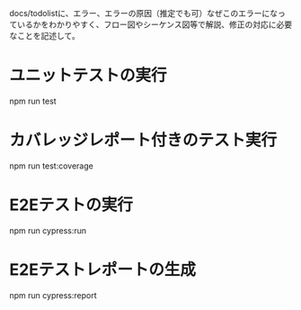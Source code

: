 docs/todolistに、エラー、エラーの原因（推定でも可）なぜこのエラーになっているかをわかりやすく、フロー図やシーケンス図等で解説、修正の対応に必要なことを記述して。


   # ユニットテストの実行
   npm run test
   
   # カバレッジレポート付きのテスト実行
   npm run test:coverage
   
   # E2Eテストの実行
   npm run cypress:run
   
   # E2Eテストレポートの生成
   npm run cypress:report